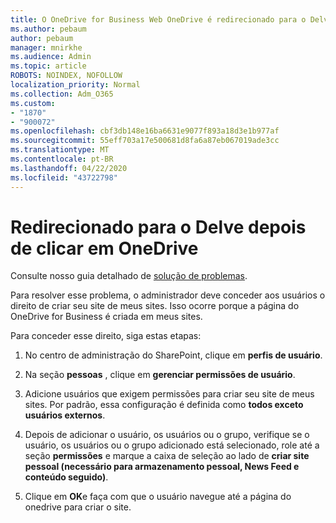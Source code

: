 ```yaml
---
title: O OneDrive for Business Web OneDrive é redirecionado para o Delve
ms.author: pebaum
author: pebaum
manager: mnirkhe
ms.audience: Admin
ms.topic: article
ROBOTS: NOINDEX, NOFOLLOW
localization_priority: Normal
ms.collection: Adm_O365
ms.custom:
- "1870"
- "900072"
ms.openlocfilehash: cbf3db148e16ba6631e9077f893a18d3e1b977af
ms.sourcegitcommit: 55eff703a17e500681d8fa6a87eb067019ade3cc
ms.translationtype: MT
ms.contentlocale: pt-BR
ms.lasthandoff: 04/22/2020
ms.locfileid: "43722798"
---
```

# <a name="redirected-to-delve-after-you-click-onedrive"></a>Redirecionado para o Delve depois de clicar em OneDrive

Consulte nosso guia detalhado de [solução de problemas](https://docs.microsoft.com/sharepoint/support/sites/troubleshooting-guide-for-sites-stopped-at-provisioning).

Para resolver esse problema, o administrador deve conceder aos usuários o direito de criar seu site de meus sites. Isso ocorre porque a página do OneDrive for Business é criada em meus sites.

Para conceder esse direito, siga estas etapas:

1. No centro de administração do SharePoint, clique em **perfis de usuário**.

2. Na seção **pessoas** , clique em **gerenciar permissões de usuário**.

3. Adicione usuários que exigem permissões para criar seu site de meus sites. Por padrão, essa configuração é definida como **todos exceto usuários externos**.

4. Depois de adicionar o usuário, os usuários ou o grupo, verifique se o usuário, os usuários ou o grupo adicionado está selecionado, role até a seção **permissões** e marque a caixa de seleção ao lado de **criar site pessoal (necessário para armazenamento pessoal, News Feed e conteúdo seguido)**.

5. Clique em **OK**e faça com que o usuário navegue até a página do onedrive para criar o site.
